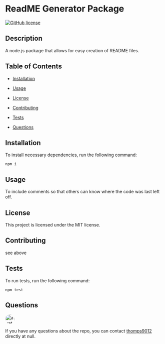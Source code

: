 
# ReadME Generator Package
[![GitHub license](https://img.shields.io/badge/license-MIT-blue.svg)](https://github.com/thomps9012/calendarhw)

## Description

A node.js package that allows for easy creation of README files.

## Table of Contents 

* [Installation](#installation)

* [Usage](#usage)

* [License](#license)

* [Contributing](#contributing)

* [Tests](#tests)

* [Questions](#questions)

## Installation

To install necessary dependencies, run the following command:

```
npm i
```

## Usage

To include comments so that others can know where the code was last left off.

## License

This project is licensed under the MIT license.
  
## Contributing

see above

## Tests

To run tests, run the following command:

```
npm test
```

## Questions

<img src="https://avatars0.githubusercontent.com/u/60509970?v=4" alt="avatar" style="border-radius: 16px" width="30" />

If you have any questions about the repo, you can contact [thomps9012](https://api.github.com/users/thomps9012) directly at null.


